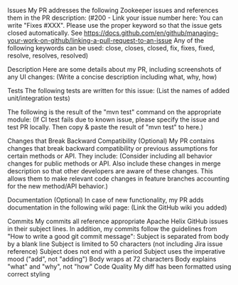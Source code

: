 Issues
 My PR addresses the following Zookeeper issues and references them in the PR description:
(#200 - Link your issue number here: You can write "Fixes #XXX". Please use the proper keyword so that the issue gets closed automatically. See https://docs.github.com/en/github/managing-your-work-on-github/linking-a-pull-request-to-an-issue Any of the following keywords can be used: close, closes, closed, fix, fixes, fixed, resolve, resolves, resolved)

Description
 Here are some details about my PR, including screenshots of any UI changes:
(Write a concise description including what, why, how)

Tests
 The following tests are written for this issue:
(List the names of added unit/integration tests)

The following is the result of the "mvn test" command on the appropriate module:
(If CI test fails due to known issue, please specify the issue and test PR locally. Then copy & paste the result of "mvn test" to here.)

Changes that Break Backward Compatibility (Optional)
My PR contains changes that break backward compatibility or previous assumptions for certain methods or API. They include:
(Consider including all behavior changes for public methods or API. Also include these changes in merge description so that other developers are aware of these changes. This allows them to make relevant code changes in feature branches accounting for the new method/API behavior.)

Documentation (Optional)
In case of new functionality, my PR adds documentation in the following wiki page:
(Link the GitHub wiki you added)

Commits
My commits all reference appropriate Apache Helix GitHub issues in their subject lines. In addition, my commits follow the guidelines from "How to write a good git commit message":
Subject is separated from body by a blank line
Subject is limited to 50 characters (not including Jira issue reference)
Subject does not end with a period
Subject uses the imperative mood ("add", not "adding")
Body wraps at 72 characters
Body explains "what" and "why", not "how"
Code Quality
My diff has been formatted using correct styling
